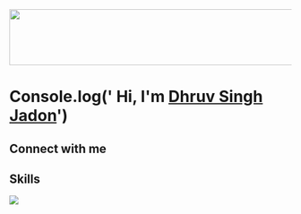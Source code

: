 
<img src="https://user-images.githubusercontent.com/75934644/128589683-a6945f3d-03c1-4503-b2ea-38de02a4989b.gif" width="700" height="100" align="centre">


 # Console.log(' Hi, I'm <a href="https://www.linkedin.com/in/dhruv-singh-jadon-698a9420a/" target="_blank">Dhruv Singh Jadon</a>')
<p align='center'>

 ## Connect with me 


 ## Skills 

 </a> </p>
  <a href="https://github.com/"><img src="https://user-images.githubusercontent.com/73097560/115834477-dbab4500-a447-11eb-908a-139a6edaec5c.gif"></a>
 <h2>


